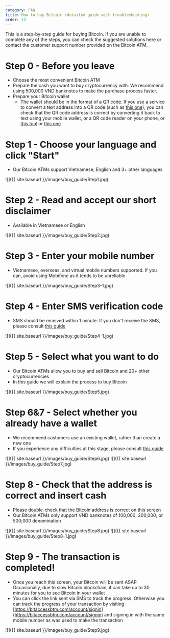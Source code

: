 ```yaml
---
category: FAQ
title: How to buy Bitcoin (detailed guide with troubleshooting)
order: 12
---
```


This is a step-by-step guide for buying Bitcoin. If you are unable to complete any of the steps, you can check the suggested solutions here or contact the customer support number provided on the Bitcoin ATM.



Step 0 - Before you leave
=============
+ Choose the most convenient Bitcoin ATM
+ Prepare the cash you want to buy cryptocurrency with. We recommend using 500,000 VND banknotes to make the purchase process faster.
+ Prepare your Bitcoin wallet
  * The wallet should be in the format of a QR code. If you use a service to convert a text address into a QR code (such as [this one](https://www.qr-code-generator.com/solutions/bitcoin-qr-code/)), you can check that the QR code address is correct by converting it back to text using your mobile wallet, or a QR code reader on your phone, or [this tool](https://zxing.org/w/decode.jspx) or [this one](https://www.the-qrcode-generator.com/scan)


Step 1 - Choose your language and click "Start"
=============
+ Our Bitcoin ATMs support Vietnamese, English and 3+ other languages

![]({{ site.baseurl }}/images/buy_guide/Step1.jpg)

Step 2 - Read and accept our short disclaimer
=============
+ Available in Vietnamese or English

![]({{ site.baseurl }}/images/buy_guide/Step2.jpg)

Step 3 - Enter your mobile number
=============
+ Vietnamese, overseas, and virtual mobile numbers supported. If you can, avoid using Mobifone as it tends to be unreliable

![]({{ site.baseurl }}/images/buy_guide/Step3-1.jpg)

Step 4 - Enter SMS verification code
=============
+ SMS should be received within 1 minute. If you don't receive the SMS, please consult [this guide](https://btm.bitcoinvn.io/faq/sms-not-received)

![]({{ site.baseurl }}/images/buy_guide/Step4-1.jpg)

Step 5 - Select what you want to do
=============
+ Our Bitcoin ATMs allow you to buy and sell Bitcoin and 20+ other cryptocurrencies
+ In this guide we will explain the process to buy Bitcoin

![]({{ site.baseurl }}/images/buy_guide/Step5.jpg)

Step 6&7 - Select whether you already have a wallet
=============
+ We recommend customers use an existing wallet, rather than create a new one
+ If you experience any difficulties at this stage, please consult [this guide](https://bitcoinvn.io/news/how-to-keep-your-crypto-safe/?utm_source=btm&utm_medium=article_link&utm_campaign=faq)

![]({{ site.baseurl }}/images/buy_guide/Step6.jpg)
![]({{ site.baseurl }}/images/buy_guide/Step7.jpg)

Step 8 - Check that the address is correct and insert cash
=============
+ Please double-check that the Bitcoin address is correct on this screen
+ Our Bitcoin ATMs only support VND banknotes of 100,000; 200,000; or 500;000 denomination

![]({{ site.baseurl }}/images/buy_guide/Step8.jpg)
![]({{ site.baseurl }}/images/buy_guide/Step8-1.jpg)

Step 9 - The transaction is completed!
=============
+ Once you reach this screen, your Bitcoin will be sent ASAP. Occasionally, due to slow Bitcoin blockchain, it can take up to 30 minutes for you to see Bitcoin in your wallet
+ You can click the link sent via SMS to track the progress. Otherwise you can track the progress of your transaction by visiting [https://bitaccessbtm.com/account/signin](https://bitaccessbtm.com/account/signin) and signing in with the same mobile number as was used to make the transaction

![]({{ site.baseurl }}/images/buy_guide/Step9.jpg)
